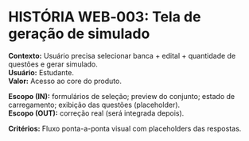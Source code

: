 # HISTÓRIA WEB‑003: Tela de geração de simulado

**Contexto:** Usuário precisa selecionar banca + edital + quantidade de questões e gerar simulado.  
**Usuário:** Estudante.  
**Valor:** Acesso ao core do produto.

**Escopo (IN):** formulários de seleção; preview do conjunto; estado de carregamento; exibição das questões (placeholder).  
**Escopo (OUT):** correção real (será integrada depois).

**Critérios:** Fluxo ponta-a-ponta visual com placeholders das respostas.
